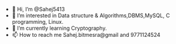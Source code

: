 - 👋 Hi, I’m @Sahej5413
- 👀 I’m interested in Data structure & Algorithms,DBMS,MySQL, C programming, Linux.
- 🌱 I’m currently learning Cryptography.
- 📫 How to reach me Sahej.bitmesra@gmail and 9771124524

<!---
Sahej5413/Sahej5413 is a ✨ special ✨ repository because its `README.md` (this file) appears on your GitHub profile.
You can click the Preview link to take a look at your changes.
--->
